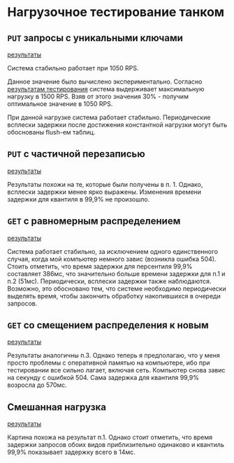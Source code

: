 # Нагрузочное тестирование танком

## `PUT` запросы с уникальными ключами
[результаты](https://overload.yandex.net/230246)

Система стабильно работает при 1050 RPS. 

Данное значение было вычислено экспериментально. Согласно 
[результатам тестирования](https://overload.yandex.net/230226)
система выдерживает максимальную нагрузку в 1500 RPS. Взяв от этого значения
30% - получим оптимальное значение в 1050 RPS. 

При данной нагрузке система работает стабильно. Периодические всплески задержки
после достижения константной нагрузки могут быть обоснованы flush-ем таблиц.

## `PUT` с частичной перезаписью
[результаты](https://overload.yandex.net/230287)

Результаты похожи на те, которые были получены в п. 1. Однако,
всплески задержки менее ярко выражены. Изменения времени задержки 
для квантиля в 99,9% не произошло.

## `GET`  с равномерным распределением
[результаты](https://overload.yandex.net/230254)

Система работает стабильно, за исключением одного единственного случая,
когда мой компьютер немного завис (возникла ошибка 504).
Стоить отметить, что время задержки для персентиля 99,9% составляет 386мс, что
значительно больше времени задержки для п.1 и п.2 (51мс).
Периодически, всплески задержки также наблюдаются. Возможно, это обосновано 
тем, что системе необходимо периодически выделять время, чтобы закончить обработку 
накопившихся в очереди запросов.

## `GET`  со смещением распределения к новым
[результаты](https://overload.yandex.net/230318)

Результаты аналогичны п.3. Однако теперь я предполагаю, что у меня просто проблемы с
оперативной памятью на компьютере, ибо при тестировании все сильно лагает, включая
сеть. Компьютер снова завис на секунду с ошибкой 504. 
Сама задержка для квантиля 99,9% возросла до 570мс.

## Смешанная нагрузка
[результаты](https://overload.yandex.net/230331)

Картина похожа на результат п.1. Однако стоит отметить, что время задержки
запросов обоих видов приблизительно одинаково и квантиль 99,9% показывает задержку всего в 14мс.

